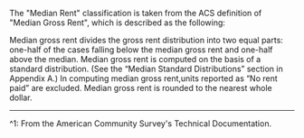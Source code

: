 
The "Median Rent" classification is taken from the ACS definition of "Median Gross Rent", which is described as the following:
  
Median gross rent divides the gross rent distribution into two equal
parts: one-half of the cases falling below the median gross rent and one-half above the
median. Median gross rent is computed on the basis of a standard distribution. (See the “Median Standard Distributions” section in Appendix A.) In computing median gross rent,units reported as “No rent paid” are excluded. Median gross rent is rounded to the nearest
whole dollar. 


***

^1: From the American Community Survey's Technical Documentation.


